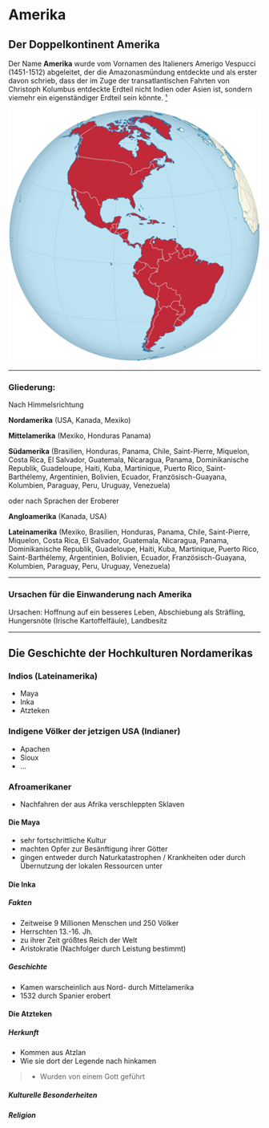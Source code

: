 # **Amerika**
## Der Doppelkontinent Amerika
Der Name **Amerika** wurde vom Vornamen des Italieners Amerigo Vespucci (1451-1512)
abgeleitet, der die Amazonasmündung entdeckte und als erster davon schrieb, dass
der im Zuge der transatlantischen Fahrten von Christoph Kolumbus entdeckte Erdteil
nicht Indien oder Asien ist, sondern viemehr ein eigenständiger Erdteil sein könnte. [¹]

![Bild des Doppelkontinents Amerika](Americas_on_the_globe_(white-red).svg)

---

### **Gliederung:**

Nach Himmelsrichtung

**Nordamerika** (USA, Kanada, Mexiko)

**Mittelamerika** (Mexiko, Honduras Panama)

**Südamerika** (Brasilien, Honduras, Panama, Chile, Saint-Pierre, Miquelon, Costa Rica, El Salvador, Guatemala, Nicaragua, Panama, Dominikanische Republik, Guadeloupe, Haiti, Kuba, Martinique, Puerto Rico, Saint-Barthélemy, Argentinien, Bolivien, Ecuador, Französisch-Guayana, Kolumbien, Paraguay, Peru, Uruguay, Venezuela)

oder nach Sprachen der Eroberer

**Angloamerika** (Kanada, USA)

**Lateinamerika** (Mexiko, Brasilien, Honduras, Panama, Chile, Saint-Pierre, Miquelon, Costa Rica, El Salvador, Guatemala, Nicaragua, Panama, Dominikanische Republik, Guadeloupe, Haiti, Kuba, Martinique, Puerto Rico, Saint-Barthélemy, Argentinien, Bolivien, Ecuador, Französisch-Guayana, Kolumbien, Paraguay, Peru, Uruguay, Venezuela)

---

### **Ursachen für die Einwanderung nach Amerika**
Ursachen: Hoffnung auf ein besseres Leben, Abschiebung als Sträfling, Hungersnöte (Irische Kartoffelfäule), Landbesitz

[¹]:https://de.wikipedia.org/wiki/Amerika

---

## Die Geschichte der Hochkulturen Nordamerikas

### Indios (Lateinamerika)
- Maya
- Inka
- Atzteken

### Indigene Völker der jetzigen USA (Indianer)
- Apachen
- Sioux
- ...

### Afroamerikaner
- Nachfahren der aus Afrika verschleppten Sklaven

#### Die Maya
- sehr fortschrittliche Kultur
- machten Opfer zur Besänftigung ihrer Götter
- gingen entweder durch Naturkatastrophen / Krankheiten oder durch Übernutzung der lokalen Ressourcen unter

#### Die Inka

##### Fakten

- Zeitweise 9 Millionen Menschen und 250 Völker
- Herrschten 13.-16. Jh.
- zu ihrer Zeit größtes Reich der Welt
- Aristokratie (Nachfolger durch Leistung bestimmt)

##### Geschichte

- Kamen warscheinlich aus Nord- durch Mittelamerika
- 1532 durch Spanier erobert

#### Die Atzteken

##### Herkunft

- Kommen aus Atzlan
- Wie sie dort der Legende nach hinkamen
> - Wurden von einem Gott geführt

##### Kulturelle Besonderheiten

##### Religion
